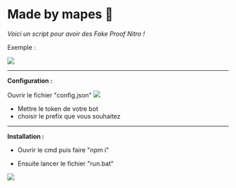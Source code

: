 # Made by mapes 👋

*Voici un script pour avoir des Fake Proof Nitro !*

Exemple : 

![](https://cdn.discordapp.com/attachments/1126880857706209282/1130343406053380137/NitroProof.png)

***

**Configuration :**

Ouvrir le fichier "config.json"
![](https://cdn.discordapp.com/attachments/1105881401309532391/1130599163944513677/image.png)

- Mettre le token de votre bot
- choisir le prefix que vous souhaitez

***
**Installation :**

- Ouvrir le cmd puis faire "npm i"

- Ensuite lancer le fichier "run.bat"

![](https://cdn.discordapp.com/attachments/1105881401309532391/1130598815959879691/image.png)
